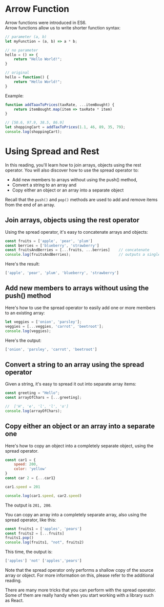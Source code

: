 # Arrow Function

Arrow functions were introduced in ES6.  
Arrow functions allow us to write shorter function syntax:

```js
// parameter (a, b)
let myFunction = (a, b) => a * b;

// no parameter
hello = () => {
    return "Hello World!";
}

// original
hello = function() {
    return "Hello World!";
}
```

Example:

```js
function addTaaxToPrices(taxRate, ...itemBought) {
    return itemBought.map(item => taxRate * item)
}

// [50.6, 97.9, 38.5, 86.9]
let shoppingCart = addTaxToPrices(1.1, 46, 89, 35, 79);
console.log(shoppingCart);
```

# Using Spread and Rest

In this reading, you'll learn how to join arrays, objects using the rest operator. You will also discover how to use the spread operator to:  

- Add new members to arrays without using the push() method,
- Convert a string to an array and
- Copy either an object or an array into a separate object 

Recall that the `push()` and `pop()` methods are used to add and remove items from the end of an array.  

## Join arrays, objects using the rest operator

Using the spread operator, it's easy to concatenate arrays and objects:

```js
const fruits = ['apple', 'pear', 'plum']
const berries = ['blueberry', 'strawberry']
const fruitsAndBerries = [...fruits, ...berries]    // concatenate
console.log(fruitsAndBerries);                      // outputs a single array
```
Here's the result:  

```js
['apple', 'pear', 'plum', 'blueberry', 'strawberry']
```

## Add new members to arrays without using the push() method

Here's how to use the spread operator to easily add one or more members to an existing array:

```js
let veggies = ['onion', 'parsley'];
veggies = [...veggies, 'carrot', 'beetroot'];
console.log(veggies);
```

Here's the output:

```js
['onion', 'parsley', 'carrot', 'beetroot']
```

## Convert a string to an array using the spread operator

Given a string, it's easy to spread it out into separate array items:

```js
const greeting = "Hello";
const arrayOfChars = [...greeting];

//  ['H', 'e', 'l', 'l', 'o']
console.log(arrayOfChars);
```

## Copy either an object or an array into a separate one

Here's how to copy an object into a completely separate object, using the spread operator.

```js
const car1 = {
    speed: 200,
    color: 'yellow'
}
const car 2 = {...car1}

car1.speed = 201

console.log(car1.speed, car2.speed)
```

The output is `201, 200`.  

You can copy an array into a completely separate array, also using the spread operator, like this:

```js
const fruits1 = ['apples', 'pears']
const fruits2 = [...fruits]
fruits1.pop()
console.log(fruits1, "not", fruits2)
```

This time, the output is:
```js
['apples'] 'not' ['apples','pears']
```

Note that the spread operator only performs a shallow copy of the source array or object. For more information on this, please refer to the additional reading.  

There are many more tricks that you can perform with the spread operator. Some of them are really handy when you start working with a library such as React.